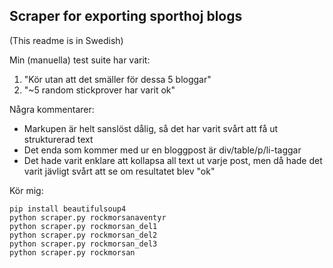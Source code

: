 Scraper for exporting sporthoj blogs
------------------------------------
(This readme is in Swedish)

Min (manuella) test suite har varit:

1. "Kör utan att det smäller för dessa 5 bloggar"
2. "~5 random stickprover har varit ok"

Några kommentarer:
- Markupen är helt sanslöst dålig, så det har varit svårt att få ut strukturerad text
- Det enda som kommer med ur en bloggpost är div/table/p/li-taggar
- Det hade varit enklare att kollapsa all text ut varje post, men då hade det varit jävligt svårt att se om resultatet blev "ok"

Kör mig:

	pip install beautifulsoup4
    python scraper.py rockmorsanaventyr
    python scraper.py rockmorsan_del1
    python scraper.py rockmorsan_del2
    python scraper.py rockmorsan_del3
    python scraper.py rockmorsan
